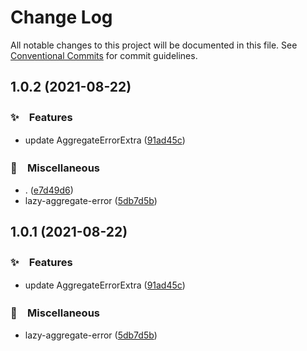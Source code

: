 # Change Log

All notable changes to this project will be documented in this file.
See [Conventional Commits](https://conventionalcommits.org) for commit guidelines.

## 1.0.2 (2021-08-22)


### ✨　Features

* update AggregateErrorExtra ([91ad45c](https://github.com/bluelovers/ws-error/commit/91ad45c11ba413198001dc5fabeb466e127f8058))


### 🔖　Miscellaneous

* . ([e7d49d6](https://github.com/bluelovers/ws-error/commit/e7d49d65a917582b168c45df796e198afd0a7de2))
* lazy-aggregate-error ([5db7d5b](https://github.com/bluelovers/ws-error/commit/5db7d5bc2a621300ed69bea0c8b628bff5537d94))





## 1.0.1 (2021-08-22)


### ✨　Features

* update AggregateErrorExtra ([91ad45c](https://github.com/bluelovers/ws-error/commit/91ad45c11ba413198001dc5fabeb466e127f8058))


### 🔖　Miscellaneous

* lazy-aggregate-error ([5db7d5b](https://github.com/bluelovers/ws-error/commit/5db7d5bc2a621300ed69bea0c8b628bff5537d94))
